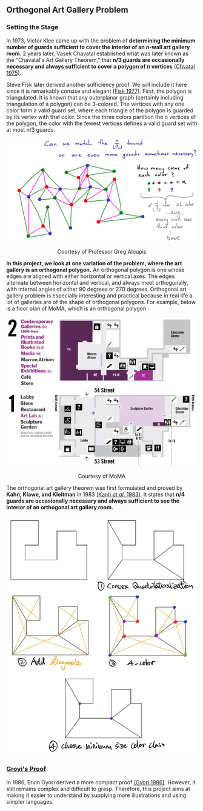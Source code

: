## Orthogonal Art Gallery Problem 


### Setting the Stage 

In 1973, Victor Klee came up with the problem of **determining the minimum number of guards sufficient to cover the interior of an *n*-wall art gallery room**. 2 years later, Vasek Chavatal established what was later known as the "Chavatal's Art Gallery Theorem," that **n/3 guards are occasionally necessary and always sufficient to cover a polygon of *n* vertices** [(Chvatal 1975)](https://www.sciencedirect.com/science/article/pii/0095895675900611?via%3Dihub). 

Steve Fisk later derived another sufficiency proof. We will include it here since it is remarkably consise and elegant [(Fisk 1977)](https://www.sciencedirect.com/science/article/pii/009589567890059X). First, the polygon is triangulated. It is known that any outerplanar graph (certainly including triangulation of a polygon) can be 3-colored. The vertices with any one color form a valid guard set, where each triangle of the polygon is guarded by its vertex with that color. Since the three colors partition the n vertices of the polygon, the color with the fewest vertices defines a valid guard set with at most n/3 guards. 

![](/img/img17.JPG)

<p style="text-align: center;"> Courtesy of Professor Greg Aloupis </p>

**In this project, we look at one variation of the problem, where the art gallery is an orthogonal polygon.** An orthogonal polygon is one whose edges are aligned with either horizontal or vertical axes. The edges alternate between horizontal and vertical, and always meet orthogonally, with internal angles of either 90 degrees or 270 degrees. Orthogonal art gallery problem is especially interesting and practical because in real life a lot of galleries are of the shape of orthogonal polygons. For example, below is a floor plan of MoMA, which is an orthogonal polygon. 

![](/img/img16.JPG)

<p style="text-align: center;"> Courtesy of MoMA </p>

The orthogonal art gallery theorem was first formulated and proved by **Kahn, Klawe, and Kleitman** in 1983 [(Kanh *et al.* 1983)](https://epubs.siam.org/doi/abs/10.1137/0604020). It states that **n/4 guards are occasionally necessary and always sufficient to see the interior of an orthogonal art gallery room.**

![](/img/img18.JPG)

### [Groyi's Proof](/gyori.md)
In 1986, Ervin Gyori derived a more compact proof [(Gyori 1986)](https://epubs.siam.org/doi/10.1137/0607051). However, it still remains complex and difficult to grasp. Therefore, this project aims at making it easier to understand by supplying more illustrations and using simpler languages. 
